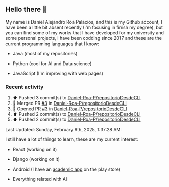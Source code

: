## Hello there 👋 

  

My name is Daniel Alejandro Roa Palacios, and this is my Github account, I have been a little bit absent recently (I'm focusing in finish my degree), but you can find some of my works that I have developed for my university and some personal projects, I have been codding since 2017 and these are the current programming languages that I know: 

  

- Java (most of my repositories) 

- Python (cool for AI and Data science) 

- JavaScript (I'm improving with web pages) 

### Recent activity

<!--RECENT_ACTIVITY:start-->
1. ⬆️ Pushed 3 commit(s) to [Daniel-Roa-P/repositorioDesdeCLI](https://github.com/Daniel-Roa-P/repositorioDesdeCLI)<br>
2. 🎉 Merged PR [#3](https://github.com/Daniel-Roa-P/repositorioDesdeCLI/pull/3) in [Daniel-Roa-P/repositorioDesdeCLI](https://github.com/Daniel-Roa-P/repositorioDesdeCLI)<br>
3. 💪 Opened PR [#3](https://github.com/Daniel-Roa-P/repositorioDesdeCLI/pull/3) in [Daniel-Roa-P/repositorioDesdeCLI](https://github.com/Daniel-Roa-P/repositorioDesdeCLI)<br>
4. ⬆️ Pushed 2 commit(s) to [Daniel-Roa-P/repositorioDesdeCLI](https://github.com/Daniel-Roa-P/repositorioDesdeCLI)<br>
5. ⬆️ Pushed 2 commit(s) to [Daniel-Roa-P/repositorioDesdeCLI](https://github.com/Daniel-Roa-P/repositorioDesdeCLI)<br>
<!--RECENT_ACTIVITY:end-->
<!--RECENT_ACTIVITY:last_update-->
Last Updated: Sunday, February 9th, 2025, 1:37:28 AM
<!--RECENT_ACTIVITY:last_update_end-->

I still have a lot of things to learn, these are my current interest: 

- React (working on it) 

- Django (working on it)

- Android (I have an [academic app](https://play.google.com/store/apps/details?id=mi.aplicacion.PromediaTuSemestre) on the play store) 

- Everything related with AI 
